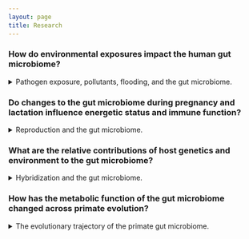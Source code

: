 ```yaml
---
layout: page
title: Research
---
```

### How do environmental exposures impact the human gut microbiome?
<details>
<summary>
Pathogen exposure, pollutants, flooding, and the gut microbiome.
</summary>
<br>
Neglected tropical diseases were common in the southern United States well into the mid-20th century and may still persist today. In collaboration with the Rural Embodiment and Community Health Study [REACH study](https://reachresearch.org), we are examining how parasite exposure impacts the gut microbiome, growth, and development in children in the rural South and ex-urban areas of the Midwest. We have found that intestinal helminth infection and high levels of intestinal inflammation are not uncommon in this community [1,2] and are currently working to understand bacteria-parasite interactions in this setting.


Additionally, the legacies of heavy industry and agriculture linger in the soils of many U.S. communities. We are examining how small-scale flooding impacts soil lead levels, soil microbial communities, and the human microbiome in these same communities. In collaboration with [Dr. Claire Masteller](https://eeps.wustl.edu/people/claire-masteller), we are integrating finescale flood models with soil and gut microbiome data to interrogate flooding->microbiome->health interactions.


[1] T Cepon-Robins, EK Mallott, I Recca, T Gildner. Evidence and effects of neglected parasitic helminth and protist infections among a small preliminary sample of children from rural Mississippi. 2023. *American Journal of Human Biology* 35: e23889. [DOI: 10.1002/ajhb.23889/](https://doi.org/10.1002/ajhb.23889).


[2] T Cepon-Robins, EK Mallott, I Recca, T Gildner. Exploring biocultural determinants of intestinal health: Do resource access and parasite exposure contribute to intestinal inflammation among a preliminary sample of children in rural Mississippi? 2022. *American Journal of Biological Anthropology* 182: 606-619. [DOI: 10.1002/ajpa.24574/](https://doi.org/10.1002/ajpa.24574).
</details>

### Do changes to the gut microbiome during pregnancy and lactation influence energetic status and immune function?
<details>
<summary>
Reproduction and the gut microbiome.
</summary>
<br>
The gut microbiome compensates for nutritional shortfalls in nonhuman primates [3] and may be one strategy for buffering the energetic stress of pregnancy and lactation in female primates. Our work has shown that the composition of the gut microbiome differs across reproductive states in white-faced capuchins (*Cebus imitator*) [4], and that progesterone may be mediating interactions between reproductive state and the gut microbiome in Phayre's leaf monkeys (*Trachypithecus phayrei*) [5].


<img src="/images/microbe_comp_repro_af_nochloro.jpg" alt="Stacked bar chart showing the differences in the relative abundance of phyla of bacteria between cycling, pregnant, and lactating females" width="350">

*Gut microbiome composition across reproduction [4]*


We are currently generating gut metagenomes from Phayre's leaf monkeys to examine finescale variation in function across reproduction to help determine if the compositional changes are increasing microbially-derived energy available to the host.


Additionally, we are recruiting a cohort of pregnant people to characterize the changes in the structure and function of the gut microbiome across pregnancy and postpartum. We are interested in how hormones and immunotolerance interact to shape the gut microbiome.


[3] EK Mallott, LH Skovmand, PA Garber, KR Amato. The faecal metabolome of black howler monkeys (*Alouatta pigra*) varies in response to seasonal dietary changes. 2022. *Molecular Ecology* 31: 4146-4161. [DOI: 10.1111/mec.16559/](https://doi.org/10.1111/mec.16559).


[4] EK Mallott, KR Amato. The microbial reproductive ecology of white-faced capuchins (*Cebus capucinus*). 2018. *American Journal of Primatology* 80: e22896. [DOI: 10.1002/ajp.22896](https://doi.org/10.1002/ajp.22896).


[5] EK Mallott, C Borries, A Koenig, KR Amato, A Lu. Reproductive hormones mediate changes in the gut microbiome during pregnancy and lactation in Phayre's leaf monkeys. 2020. *Scientific Reports* 10: 9961. [DOI: 10.1038/s41598-020-6685-2](https://doi.org/10.1038/s41598-020-6685-2).
</details>

### What are the relative contributions of host genetics and environment to the gut microbiome?
<details>
<summary>
Hybridization and the gut microbiome.
</summary>
<br>
Natural hybrid zones offer a unique opportunity to disentangle the relative contributions of host genetics and environment to the gut microbiome. We are currently studying the gut microbiomes of hybridizing populations of tufted gray langurs (*Semnopithecus priam*) and purple-faced langurs (*Semnopithecus vetulus*) in Sri Lanka as part of the [Kaludiyapokuna Primate Conservation and Research Center](https://kpcrc.org/). 
</details>

### How has the metabolic function of the gut microbiome changed across primate evolution?
<details>
<summary>
The evolutionary trajectory of the primate gut microbiome.
</summary>
<br>
The gut microbiome of humans is distinct from that of other primates [6]. As human diets have diverged from those of other primates, the metabolic functions of the gut microbiome may also have shifted. In particular, we are interested in short chain fatty acid (SCFA) metabolism. SCFAs are produced by bacteria in the gut and can be used by the host for energy. Previous computational work showed that butyrate production potential does not differ markedly between humans and nonhuman primates, but that the pathway abundance does differ between humans in industrialized vs. nonindustrialized environments [7]. Additionally, differences in the capacity of the microbiome to produce SCFA may have implications for brain growth and development [8].


<img src="/images/Figure3.jpg" alt="Multiple box plots showing differences in butyrate pathway abundance across primates and within humans" width="700">

*Butyrate pathway abundance differs across humans, but not between humans and other primates [6]*


We are now using multiple molecular and microbiological methods to confirm these patterns in living humans in multiple geographic locations, several species of nonhuman primates, and ancient humans.


[6] KR Amato, EK Mallott, JE Lambert, D McDonald, A Gomez, JL Metcalf, NJ Dominy, GAO Britton, RM Stumpf, T Goldberg, SR Leigh, R Knight. The human gut microbiome is more similar to that of Old World monkeys than apes. 2019. *Genome Biology* 20: 201. [DOI: 10.1186/s13059-019-1807-z](https://doi.org/10.1186/s13059-019-1807-z).


[7] EK Mallott, KR Amato. Butyrate-producing pathway abundances are similar in human and nonhuman primate gut microbiomes. 2022. *Molecular Biology and Evolution* 39: msab279. [DOI: 10.1093/molbev/msab279/](https://doi.org/10.1093/molbev/msab279).


[8] EK Mallott, S Kuthyar, W Lee, D Reiman, H Jiang, S Chitta, EA Waters, B Layden, R Sumagin, LD Manzanares, G-Y Yang, ML Savo Sardaro, S Gray, LE Williams, Y Dai, JP Curley, CR Haney, ER Liechty, CW Kuzawa, KR Amato. The primate gut microbiota contributes to interspecific differences in host metabolism. 2024. *Microbial Genomics* 10:001322. [DOI: 10.1099/mgen.0.001322](https://doi.org/10.1099/mgen.0.001322).
</details>

